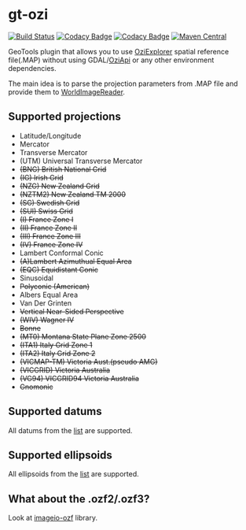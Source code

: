 # gt-ozi
[![Build Status](https://travis-ci.org/nikolaybespalov/gt-ozi.svg?branch=master)](https://travis-ci.org/nikolaybespalov/gt-ozi)
[![Codacy Badge](https://api.codacy.com/project/badge/Coverage/8c3475abc76c4885a5f72875edb0fd16)](https://www.codacy.com/app/nikolaybespalov/gt-ozi)
[![Codacy Badge](https://api.codacy.com/project/badge/Grade/8c3475abc76c4885a5f72875edb0fd16)](https://www.codacy.com/app/nikolaybespalov/gt-ozi)
[![Maven Central](https://maven-badges.herokuapp.com/maven-central/com.github.nikolaybespalov/gt-ozi/badge.svg)](https://maven-badges.herokuapp.com/maven-central/com.github.nikolaybespalov/gt-ozi)

GeoTools plugin that allows you to use [OziExplorer](http://www.oziexplorer3.com/) spatial reference file(.MAP) 
without using GDAL/[OziApi](http://www.oziexplorer3.com/oziapi/oziapi.html) or any other environment dependencies.

The main idea is to parse the projection parameters from .MAP file and provide them to [WorldImageReader](http://docs.geotools.org/stable/javadocs/org/geotools/gce/image/WorldImageReader.html).

## Supported projections
- Latitude/Longitude
- Mercator
- Transverse Mercator
- (UTM) Universal Transverse Mercator
- ~~(BNG) British National Grid~~
- ~~(IG) Irish Grid~~
- ~~(NZG) New Zealand Grid~~
- ~~(NZTM2) New Zealand TM 2000~~
- ~~(SG) Swedish Grid~~
- ~~(SUI) Swiss Grid~~
- ~~(I) France Zone I~~
- ~~(II) France Zone II~~
- ~~(III) France Zone III~~
- ~~(IV) France Zone IV~~
- Lambert Conformal Conic
- ~~(A)Lambert Azimuthual Equal Area~~
- ~~(EQC) Equidistant Conic~~
- Sinusoidal
- ~~Polyconic (American)~~
- Albers Equal Area
- Van Der Grinten
- ~~Vertical Near-Sided Perspective~~
- ~~(WIV) Wagner IV~~
- ~~Bonne~~
- ~~(MT0) Montana State Plane Zone 2500~~
- ~~(ITA1) Italy Grid Zone 1~~
- ~~(ITA2) Italy Grid Zone 2~~
- ~~(VICMAP-TM) Victoria Aust.(pseudo AMG)~~
- ~~(VICGRID) Victoria Australia~~
- ~~(VG94) VICGRID94 Victoria Australia~~
- ~~Gnomonic~~

## Supported datums
All datums from the [list](http://www.oziexplorer3.com/namesearch/datum_list.html) are supported.

## Supported ellipsoids
All ellipsoids from the [list](http://www.oziexplorer3.com/eng/help/userdatums.html) are supported.

## What about the .ozf2/.ozf3?
Look at [imageio-ozf](https://github.com/nikolaybespalov/imageio-ozf) library.
